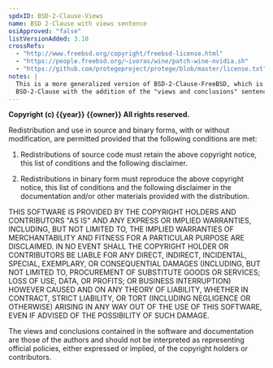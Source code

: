 ```yaml
---
spdxID: BSD-2-Clause-Views
name: BSD 2-Clause with views sentence
osiApproved: "false"
listVersionAdded: 3.10
crossRefs: 
  - "http://www.freebsd.org/copyright/freebsd-license.html"
  - "https://people.freebsd.org/~ivoras/wine/patch-wine-nvidia.sh"
  - "https://github.com/protegeproject/protege/blob/master/license.txt"
notes: |
  This is a more generalized version of BSD-2-Clause-FreeBSD, which is now deprecated. It is identical to
  BSD-2-Clause with the addition of the "views and conclusions" sentence at the end.
---
```


**Copyright (c) {{year}} {{owner}} All rights reserved.**

Redistribution and use in source and binary forms, with or without modification, are permitted provided that the following conditions are met:

1. Redistributions of source code must retain the above copyright notice, this list of conditions and the following disclaimer.

2. Redistributions in binary form must reproduce the above copyright notice, this list of conditions and the following disclaimer in the documentation and/or other materials provided with the distribution.

THIS SOFTWARE IS PROVIDED BY THE COPYRIGHT HOLDERS AND CONTRIBUTORS "AS IS" AND ANY EXPRESS OR IMPLIED WARRANTIES, INCLUDING, BUT NOT LIMITED TO, THE IMPLIED WARRANTIES OF MERCHANTABILITY AND FITNESS FOR A PARTICULAR PURPOSE ARE DISCLAIMED. IN NO EVENT SHALL THE COPYRIGHT HOLDER OR CONTRIBUTORS BE LIABLE FOR ANY DIRECT, INDIRECT, INCIDENTAL, SPECIAL, EXEMPLARY, OR CONSEQUENTIAL DAMAGES (INCLUDING, BUT NOT LIMITED TO, PROCUREMENT OF SUBSTITUTE GOODS OR SERVICES; LOSS OF USE, DATA, OR PROFITS; OR BUSINESS INTERRUPTION) HOWEVER CAUSED AND ON ANY THEORY OF LIABILITY, WHETHER IN CONTRACT, STRICT LIABILITY, OR TORT (INCLUDING NEGLIGENCE OR OTHERWISE) ARISING IN ANY WAY OUT OF THE USE OF THIS SOFTWARE, EVEN IF ADVISED OF THE POSSIBILITY OF SUCH DAMAGE.

The views and conclusions contained in the software and documentation are those of the authors and should not be interpreted as representing official policies, either expressed or implied, of the copyright holders or contributors.
